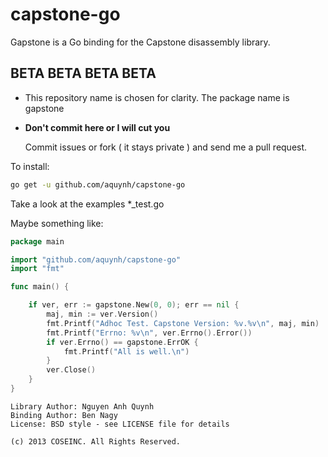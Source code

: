 capstone-go
===========

Gapstone is a Go binding for the Capstone disassembly library.

BETA BETA BETA BETA
---
+ This repository name is chosen for clarity. The package name is gapstone
+ __Don't commit here or I will cut you__

  Commit issues or fork ( it stays private ) and send me a pull request.

To install:
```bash
go get -u github.com/aquynh/capstone-go
```

Take a look at the examples *_test.go

Maybe something like:
```go
package main

import "github.com/aquynh/capstone-go"
import "fmt"

func main() {

    if ver, err := gapstone.New(0, 0); err == nil {
        maj, min := ver.Version()
        fmt.Printf("Adhoc Test. Capstone Version: %v.%v\n", maj, min)
        fmt.Printf("Errno: %v\n", ver.Errno().Error())
        if ver.Errno() == gapstone.ErrOK {
            fmt.Printf("All is well.\n")
        }
        ver.Close()
    }
}
```



    Library Author: Nguyen Anh Quynh
    Binding Author: Ben Nagy
    License: BSD style - see LICENSE file for details

    (c) 2013 COSEINC. All Rights Reserved.
